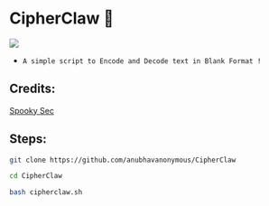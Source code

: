 # CipherClaw 🔐

<img src="https://img.shields.io/badge/c%20-%2300599C.svg?&style=for-the-badge&logo=c&logoColor=white" />

* `A simple script to Encode and Decode text in Blank Format !`


## Credits:

<a href='https://github.com/SpookySec'>Spooky Sec<br></a>

## Steps:

```bash
git clone https://github.com/anubhavanonymous/CipherClaw

cd CipherClaw

bash cipherclaw.sh
```
